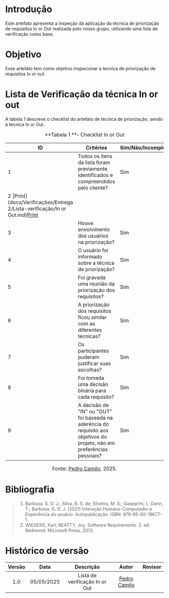 # Introdução
Este artefato apresenta a inspeção da aplicação da técnica de priorização de requisitos In or Out realizada pelo nosso grupo, utilizando uma lista de verificação como base.

# Objetivo
Esse artefato tem como objetivo inspecionar a tecnica de priorização de requisitos In or out.

# Lista de Verificação da técnica In or out

A tabela 1 descreve o checklist do artefato de técnica de priorização, sendo a técnica In or Out.

<font size="3"><p style="text-align: center">**Tabela 1 **- Checklist In or Out </p></font>

| ID | Critérios                                                                                   | Sim/Não/Incompleto | Evidência |
|----|---------------------------------------------------------------------------------------------|--------------------|-----------|
| 1  | Todos os itens da lista foram previamente identificados e compreendidos pelo cliente?       | Sim                |    [Print](docs/Verificações/Entrega 2/Lista-verificação/In or Out.md)       |
| 2 [Print](docs/Verificações/Entrega 2/Lista-verificação/In or Out.md)[Print](../../../assets/verificação/moscow.png)       |
| 3  | Houve envolvimento dos usuários na priorização?                                             | Sim                |     [Print](docs/Verificações/Entrega 2/Lista-verificação/In or Out.md)      |
| 4  | O usuário foi informado sobre a técnica de priorização?                                     | Sim                |     [Print](docs/Verificações/Entrega 2/Lista-verificação/In or Out.md)      |
| 5  | Foi gravada uma reunião da priorização dos requisitos?                                      | Sim                |     [Print](docs/Verificações/Entrega 2/Lista-verificação/In or Out.md)      |
| 6  | A priorização dos requisitos ficou similar com as diferentes técnicas?                      | Sim                |     [Print](docs/Verificações/Entrega 2/Lista-verificação/In or Out.md)      |
| 7  | Os participantes puderam justificar suas escolhas?                                          | Sim                |       [Print](docs/Verificações/Entrega 2/Lista-verificação/In or Out.md)    |
| 8  | Foi tomada uma decisão binária para cada requisito?                                         | Sim                |      [Print](docs/Verificações/Entrega 2/Lista-verificação/In or Out.md)     |
| 9  | A decisão de "IN" ou "OUT" foi baseada na aderência do requisito aos objetivos do projeto, não em preferências pessoais? | Sim |   [Print](docs/Verificações/Entrega 2/Lista-verificação/In or Out.md)        |

<font size="3"><p style="text-align: center">Fonte: [Pedro Camilo](https://github.com/PedrooCamilo), 2025.</p></font>

# Bibliografia
> 1. Barbosa, S. D. J.; Silva, B. S. da; Silveira, M. S.; Gasparini, I.; Darin, T.; Barbosa, G. D. J. (2021) Interação Humano-Computador e Experiência do usuário. Autopublicação. ISBN: 978-65-00-19677-1.
> 2. WIEGERS, Karl; BEATTY, Joy. Software Requirements. 3. ed. Redmond: Microsoft Press, 2013.

# Histórico de versão

| Versão |    Data    |       Descrição        |                     Autor                      |                  Revisor                   |
| :----: | :--------: | :--------------------: | :--------------------------------------------: | :----------------------------------------: |
|  1.0   | 05/05/2025 | Lista de verificação In or Out | [Pedro Camilo](https://github.com/PedrooCamilo)  |  |